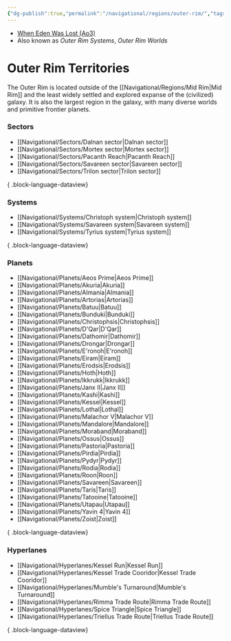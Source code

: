 ```yaml
---
{"dg-publish":true,"permalink":"/navigational/regions/outer-rim/","tags":["map","region","rimma","kessel","triellus","western","spicetri"]}
---
```


- [When Eden Was Lost (Ao3)](https://archiveofourown.org/works/19334440/chapters/45992584)
- Also known as *Outer Rim Systems*, *Outer Rim Worlds*
# Outer Rim Territories

The Outer Rim is located outside of the [[Navigational/Regions/Mid Rim\|Mid Rim]] and the least widely settled and explored expanse of the (civilized) galaxy. It is also the largest region in the galaxy, with many diverse worlds and primitive frontier planets. 

### Sectors
- [[Navigational/Sectors/Dalnan sector\|Dalnan sector]]
- [[Navigational/Sectors/Mortex sector\|Mortex sector]]
- [[Navigational/Sectors/Pacanth Reach\|Pacanth Reach]]
- [[Navigational/Sectors/Savareen sector\|Savareen sector]]
- [[Navigational/Sectors/Trilon sector\|Trilon sector]]

{ .block-language-dataview}
### Systems
- [[Navigational/Systems/Christoph system\|Christoph system]]
- [[Navigational/Systems/Savareen system\|Savareen system]]
- [[Navigational/Systems/Tyrius system\|Tyrius system]]

{ .block-language-dataview}
### Planets
- [[Navigational/Planets/Aeos Prime\|Aeos Prime]]
- [[Navigational/Planets/Akuria\|Akuria]]
- [[Navigational/Planets/Almania\|Almania]]
- [[Navigational/Planets/Artorias\|Artorias]]
- [[Navigational/Planets/Batuu\|Batuu]]
- [[Navigational/Planets/Bunduki\|Bunduki]]
- [[Navigational/Planets/Christophsis\|Christophsis]]
- [[Navigational/Planets/D'Qar\|D'Qar]]
- [[Navigational/Planets/Dathomir\|Dathomir]]
- [[Navigational/Planets/Drongar\|Drongar]]
- [[Navigational/Planets/E'ronoh\|E'ronoh]]
- [[Navigational/Planets/Eiram\|Eiram]]
- [[Navigational/Planets/Erodsis\|Erodsis]]
- [[Navigational/Planets/Hoth\|Hoth]]
- [[Navigational/Planets/Ikkrukk\|Ikkrukk]]
- [[Navigational/Planets/Janx II\|Janx II]]
- [[Navigational/Planets/Kashi\|Kashi]]
- [[Navigational/Planets/Kessel\|Kessel]]
- [[Navigational/Planets/Lothal\|Lothal]]
- [[Navigational/Planets/Malachor V\|Malachor V]]
- [[Navigational/Planets/Mandalore\|Mandalore]]
- [[Navigational/Planets/Moraband\|Moraband]]
- [[Navigational/Planets/Ossus\|Ossus]]
- [[Navigational/Planets/Pastoria\|Pastoria]]
- [[Navigational/Planets/Pirdia\|Pirdia]]
- [[Navigational/Planets/Pydyr\|Pydyr]]
- [[Navigational/Planets/Rodia\|Rodia]]
- [[Navigational/Planets/Roon\|Roon]]
- [[Navigational/Planets/Savareen\|Savareen]]
- [[Navigational/Planets/Taris\|Taris]]
- [[Navigational/Planets/Tatooine\|Tatooine]]
- [[Navigational/Planets/Utapau\|Utapau]]
- [[Navigational/Planets/Yavin 4\|Yavin 4]]
- [[Navigational/Planets/Zoist\|Zoist]]

{ .block-language-dataview}
### Hyperlanes
- [[Navigational/Hyperlanes/Kessel Run\|Kessel Run]]
- [[Navigational/Hyperlanes/Kessel Trade Cooridor\|Kessel Trade Cooridor]]
- [[Navigational/Hyperlanes/Mumble's Turnaround\|Mumble's Turnaround]]
- [[Navigational/Hyperlanes/Rimma Trade Route\|Rimma Trade Route]]
- [[Navigational/Hyperlanes/Spice Triangle\|Spice Triangle]]
- [[Navigational/Hyperlanes/Triellus Trade Route\|Triellus Trade Route]]

{ .block-language-dataview}